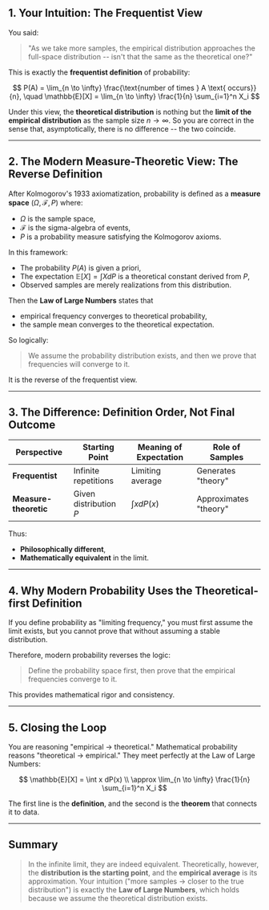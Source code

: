 ## 1. Your Intuition: The Frequentist View

You said:
> "As we take more samples, the empirical distribution approaches the full-space distribution -- isn't that the same as the theoretical one?"

This is exactly the **frequentist definition** of probability:

$$
P(A) = \lim_{n \to \infty} \frac{\text{number of times } A \text{ occurs}}{n}, \quad
\mathbb{E}[X] = \lim_{n \to \infty} \frac{1}{n} \sum_{i=1}^n X_i
$$

Under this view, the **theoretical distribution** is nothing but the **limit of the empirical distribution** as the sample size $n \to \infty$. So you are correct in the sense that, asymptotically, there is no difference -- the two coincide.

---

## 2. The Modern Measure-Theoretic View: The Reverse Definition

After Kolmogorov's 1933 axiomatization, probability is defined as a **measure space** $(\Omega, \mathcal{F}, P)$ where:
- $\Omega$ is the sample space,
- $\mathcal{F}$ is the sigma-algebra of events,
- $P$ is a probability measure satisfying the Kolmogorov axioms.

In this framework:
- The probability $P(A)$ is given a priori,
- The expectation $\mathbb{E}[X] = \int X   dP$ is a theoretical constant derived from $P$,
- Observed samples are merely realizations from this distribution.

Then the **Law of Large Numbers** states that
- empirical frequency converges to theoretical probability,
- the sample mean converges to the theoretical expectation.

So logically:

> We assume the probability distribution exists,
> and then we prove that frequencies will converge to it.

It is the reverse of the frequentist view.

---

## 3. The Difference: Definition Order, Not Final Outcome

| Perspective | Starting Point | Meaning of Expectation | Role of Samples |
|-------------|----------------|------------------------|-----------------|
| **Frequentist** | Infinite repetitions | Limiting average | Generates "theory" |
| **Measure-theoretic** | Given distribution $P$ | $\int x   dP(x)$ | Approximates "theory" |

Thus:
- **Philosophically different**,
- **Mathematically equivalent** in the limit.

---

## 4. Why Modern Probability Uses the Theoretical-first Definition

If you define probability as "limiting frequency," you must first assume the limit exists, but you cannot prove that without assuming a stable distribution.

Therefore, modern probability reverses the logic:
> Define the probability space first,
> then prove that the empirical frequencies converge to it.

This provides mathematical rigor and consistency.

---

## 5. Closing the Loop

You are reasoning "empirical -> theoretical."
Mathematical probability reasons "theoretical -> empirical."
They meet perfectly at the Law of Large Numbers:

$$
\mathbb{E}[X] = \int x   dP(x) \\
\approx \lim_{n \to \infty} \frac{1}{n} \sum_{i=1}^n X_i
$$

The first line is the **definition**, and the second is the **theorem** that connects it to data.

---

## Summary

> In the infinite limit, they are indeed equivalent.
> Theoretically, however, the **distribution is the starting point**, and the **empirical average** is its approximation.
> Your intuition ("more samples -> closer to the true distribution") is exactly the **Law of Large Numbers**, which holds because we assume the theoretical distribution exists.


